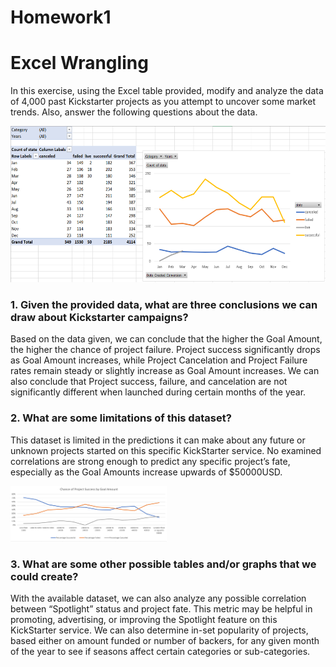 # Homework1

<h1>Excel Wrangling</h1>

In this exercise, using the Excel table provided, modify and analyze the data of 4,000 past Kickstarter projects as you attempt to uncover some market trends. Also, answer the following questions about the data.

<img src="pivot_table1.png" height="250" />

<h3>1.	Given the provided data, what are three conclusions we can draw about Kickstarter campaigns?</h3>

Based on the data given, we can conclude that the higher the Goal Amount, the higher the chance of project failure. Project success significantly drops as Goal Amount increases, while Project Cancelation and Project Failure rates remain steady or slightly increase as Goal Amount increases. We can also conclude that Project success, failure, and cancelation are not significantly different when launched during certain months of the year.

<h3>2.	What are some limitations of this dataset?</h3>

This dataset is limited in the predictions it can make about any future or unknown projects started on this specific KickStarter service. No examined correlations are strong enough to predict any specific project’s fate, especially as the Goal Amounts increase upwards of $50000USD.

<img src="trend_chart.png" width="250" />

<h3>3.	What are some other possible tables and/or graphs that we could create?</h3>

With the available dataset, we can also analyze any possible correlation between “Spotlight” status and project fate. This metric may be helpful in promoting, advertising, or improving the Spotlight feature on this KickStarter service. We can also determine in-set popularity of projects, based either on amount funded or number of backers, for any given month of the year to see if seasons affect certain categories or sub-categories. 
